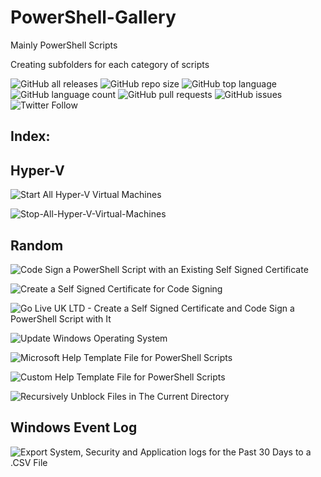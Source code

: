 # PowerShell-Gallery
Mainly PowerShell Scripts

Creating subfolders for each category of scripts

![GitHub all releases](https://img.shields.io/github/downloads/svetlyobg/PowerShell-Gallery/total?logo=GitHub&style=flat-square)
![GitHub repo size](https://img.shields.io/github/repo-size/svetlyobg/PowerShell-Gallery)
![GitHub top language](https://img.shields.io/github/languages/top/svetlyobg/PowerShell-Gallery)
![GitHub language count](https://img.shields.io/github/languages/count/svetlyobg/PowerShell-Gallery)
![GitHub pull requests](https://img.shields.io/github/issues-pr/svetlyobg/PowerShell-Gallery)
![GitHub issues](https://img.shields.io/github/issues/svetlyobg/PowerShell-Gallery)
![Twitter Follow](https://img.shields.io/twitter/follow/svkosev?style=social)

## Index:

## Hyper-V
![Start All Hyper-V Virtual Machines](https://raw.githubusercontent.com/svetlyobg/PowerShell-Gallery/main/PowerShell/Hyper-V/Start-All-Hyper-V-Virtual-Machines.ps1)


![Stop-All-Hyper-V-Virtual-Machines](https://raw.githubusercontent.com/svetlyobg/PowerShell-Gallery/main/PowerShell/Hyper-V/Stop-All-Hyper-V-Virtual-Machines.ps1)

## Random

![Code Sign a PowerShell Script with an Existing Self Signed Certificate](https://raw.githubusercontent.com/svetlyobg/PowerShell-Gallery/main/PowerShell/Random/Code-Sign-a-PowerShell-Script-with-an-Existing-Self-Signed-Certificate.ps1)

![Create a Self Signed Certificate for Code Signing](https://raw.githubusercontent.com/svetlyobg/PowerShell-Gallery/main/PowerShell/Random/Create-a-Self-Signed-Certificate-for-Code-Signing.ps1)

![Go Live UK LTD - Create a Self Signed Certificate and Code Sign a PowerShell Script with It](https://raw.githubusercontent.com/svetlyobg/PowerShell-Gallery/main/PowerShell/Random/GoLiveUKLTD-Create-a-Self-Signed-Certificate-and-Code-Sign-It.ps1)

![Update Windows Operating System](https://raw.githubusercontent.com/svetlyobg/PowerShell-Gallery/main/PowerShell/Random/PowerShellUpdateWindows.ps1)

![Microsoft Help Template File for PowerShell Scripts](https://raw.githubusercontent.com/svetlyobg/PowerShell-Gallery/main/PowerShell/Random/Get-Help-Full-Template.ps1)

![Custom Help Template File for PowerShell Scripts](https://raw.githubusercontent.com/svetlyobg/PowerShell-Gallery/main/PowerShell/Random/Custom-Help-Template.ps1)

![Recursively Unblock Files in The Current Directory](https://raw.githubusercontent.com/svetlyobg/PowerShell-Gallery/main/PowerShell/Random/Recursively-Unblock-Files-in-The-Current-Directory.ps1)

## Windows Event Log
![Export System, Security and Application logs for the Past 30 Days to a .CSV File](https://raw.githubusercontent.com/svetlyobg/PowerShell-Gallery/main/PowerShell/Windows%20Event%20Log/Export-System%2C-Security-and-Application-logs-for-the-Past-30-Days-to-a-.CSV.ps1)